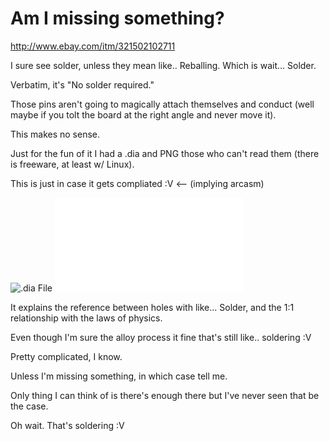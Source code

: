 Am I missing something?
==========

http://www.ebay.com/itm/321502102711

I sure see solder, unless they mean like.. Reballing. Which is wait... Solder.

Verbatim, it's "No solder required."

Those pins aren't going to magically attach themselves and conduct (well maybe if you tolt the board at the right angle and never move it).

This makes no sense.

Just for the fun of it I had a .dia and PNG those who can't read them (there is freeware, at least w/ Linux).

This is just in case it gets compliated :V <-- (implying arcasm)

![.dia File](solder_free_with_solfer.dia "Dia moedling diagram.")
![.pdf File](solder_free_with_solfer.pdf "Dia moedling diagram.")

It explains the reference between holes with like... Solder, and the 1:1 relationship with the laws of physics.

Even though I'm sure the alloy process it fine that's still like.. soldering :V

Pretty complicated, I know.

Unless I'm missing something, in which case tell me.

Only thing I can think of is there's enough there but I've never seen that be the case.

Oh wait. That's soldering :V
